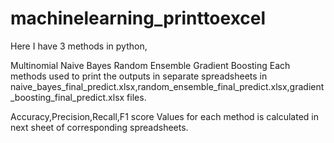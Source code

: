 # machinelearning_printtoexcel

Here I have 3 methods in python,

Multinomial Naive Bayes
Random Ensemble
Gradient Boosting
Each methods used to print the outputs in separate spreadsheets in naive_bayes_final_predict.xlsx,random_ensemble_final_predict.xlsx,gradient_boosting_final_predict.xlsx files.

Accuracy,Precision,Recall,F1 score Values for each method is calculated in next sheet of corresponding spreadsheets.
